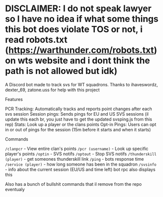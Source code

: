 # DISCLAIMER: I do not speak lawyer so I have no idea if what some things this bot does violate TOS or not, i read robots.txt (https://warthunder.com/robots.txt) on wts website and i dont think the path is not allowed but idk)

A Discord bot made to track svs for WT squadrons. 
Thanks to ihaveswordz, dexter_69, zatone.uss for help with this project

Features

PCR Tracking: Automatically tracks and reports point changes after each svs session
Session pings: Sends pings for EU and US SVS sessions (il update this each br, you just have to get the updated svsping.js from this rep)
Stats: Look up a player or the clans points
Opt-in Pings: Users can opt in or out of pings for the session (15m before it starts and when it starts)

Commands

`/clanpcr` - View entire clan's points
`/pcr (username)` - Look up specific player's points
`/optin` - SVS notifs
`/optout` - Stop SVS notifs
`/thunderskill (player)` - get someones thunderskill link 
`/ping` - bots response time 
`/service (player)` - how long someone has been in the squadron
`/svsinfo` - info about the current session (EU/US and time left) bot rpc also displays this

Also has a bunch of bullshit commands that il remove from the repo eventualy
